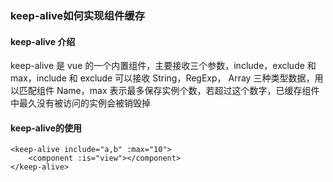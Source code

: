 ### keep-alive如何实现组件缓存

#### keep-alive 介绍
keep-alive 是 vue 的一个内置组件，主要接收三个参数，include，exclude 和 max，include 和 exclude 可以接收 String，RegExp， Array 三种类型数据，用以匹配组件 Name，max 表示最多保存实例个数，若超过这个数字，已缓存组件中最久没有被访问的实例会被销毁掉

#### keep-alive的使用
```
<keep-alive include="a,b" :max="10">
    <component :is="view"></component>
</keep-alive>
```   


